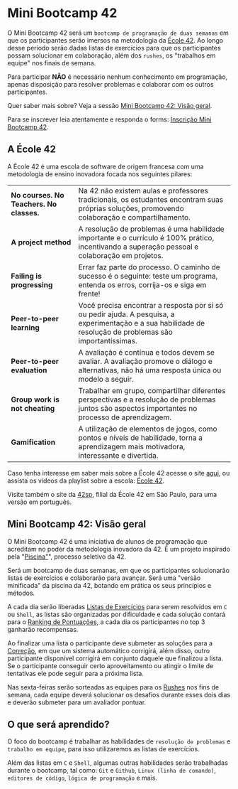 # Mini Bootcamp 42

O Mini Bootcamp 42 será um `bootcamp de programação de duas semanas` em que os
participantes serão imersos na metodologia da [École 42](#a-école-42). Ao longo
desse período serão dadas listas de exercícios para que os participantes possam
solucionar em colaboração, além dos `rushes`, os "trabalhos em equipe" nos finais
de semana.

Para participar **NÃO** é necessário nenhum conhecimento em programação, apenas
disposição para resolver problemas e colaborar com os outros participantes.

Quer saber mais sobre? Veja a sessão [Mini Bootcamp 42: Visão geral](#mini-bootcamp-42-visão-geral).

Para se inscrever leia atentamente e responda o forms:
[Inscrição Mini Bootcamp 42](https://forms.gle/mD7XHRmcDvy8U1jk6).

## A École 42

A École 42 é uma escola de software de origem francesa com uma metodologia de
ensino inovadora focada nos seguintes pilares:

|                                          |                                                                                                                                                             |
| ---------------------------------------- | ----------------------------------------------------------------------------------------------------------------------------------------------------------- |
| **No courses. No Teachers. No classes.** | Na 42 não existem aulas e professores tradicionais, os estudantes encontram suas próprias soluções, promovendo colaboração e compartilhamento.              |
| **A project method**                     | A resolução de problemas é uma habilidade importante e o currículo é 100% prático, incentivando a superação pessoal e colaboração em projetos.              |
| **Failing is progressing**               | Errar faz parte do processo. O caminho de sucesso é o seguinte: teste um programa, entenda os erros, corrija-os e siga em frente!                           |
| **Peer-to-peer learning**                | Você precisa encontrar a resposta por si só ou pedir ajuda. A pesquisa, a experimentação e a sua habilidade de resolução de problemas são importantíssimas. |
| **Peer-to-peer evaluation**              | A avaliação é contínua e todos devem se avaliar. A avaliação promove o diálogo e alternativas, não há uma resposta única ou modelo a seguir.                |
| **Group work is not cheating**           | Trabalhar em grupo, compartilhar diferentes perspectivas e a resolução de problemas juntos são aspectos importantes no processo de aprendizagem.            |
| **Gamification**                         | A utilização de elementos de jogos, como pontos e níveis de habilidade, torna a aprendizagem mais motivadora, interessante e divertida.                     |

Caso tenha interesse em saber mais sobre a École 42 acesse o site [aqui](https://42.fr),
ou assista os vídeos da playlist sobre a escola: [École 42](https://youtube.com/playlist?list=PLA2Ge9OXtzi5Vysn3DDEQg2YA-UhRNjUx&si=-sDXRo4NRyMYC75Y).

Visite também o site da [42sp](https://www.42sp.org.br), filial da École 42 em
São Paulo, para uma versão em português.

## Mini Bootcamp 42: Visão geral

O Mini Bootcamp 42 é uma iniciativa de alunos de programação que acreditam no
poder da metodologia inovadora da 42. É um projeto inspirado pela
"[Piscina"](https://42.fr/en/admissions/42-piscine/)", processo seletivo da 42.

Será um bootcamp de duas semanas, em que os participantes solucionarão listas de
exercícios e colaborarão para avançar. Será uma "versão minificada" da piscina
da 42, botando em prática os seus princípios e métodos.

A cada dia serão liberadas [Listas de Exercícios](./docs/lists.md) para serem
resolvidos em `C` ou `Shell`, as listas são organizadas por dificuldade e cada
solução contará para o [Ranking de Pontuações](./docs/ranking.md), a cada dia
os participantes no top 3 ganharão recompensas.

Ao finalizar uma lista o participante deve submeter as soluções para a
[Correção](./docs/evaluation.md), em que um sistema automático corrigirá, além
disso, outro participante disponível corrigirá em conjunto daquele que finalizou
a lista. Se o participante conseguir certo aproveitamento ou atingir o limite de
tentativas ele pode seguir para a próxima lista.

Nas sexta-feiras serão sorteadas as equipes para os [Rushes](./docs/rushes.md)
nos fins de semana, cada equipe deverá solucionar os desafios durante esses dois
dias e deverão submeter para um avaliador pontuar.

## O que será aprendido?

O foco do bootcamp é trabalhar as habilidades de `resolução de problemas` e
`trabalho em equipe`, para isso utilizaremos as listas de exercícios.

Além das listas em `C` e `Shell`, algumas outras habilidades serão trabalhadas
durante o bootcamp, tal como: `Git` e `Github`, `Linux (linha de comando)`,
`editores de código`, `lógica de programação` e mais.
